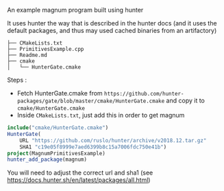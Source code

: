 An example magnum program built using hunter

It uses hunter the way that is described in the hunter docs (and it uses the default packages,
and thus may used cached binaries from an artifactory)


````
├── CMakeLists.txt
├── PrimitivesExample.cpp
├── Readme.md
├── cmake
│   └── HunterGate.cmake
````

Steps :
* Fetch HunterGate.cmake from `https://github.com/hunter-packages/gate/blob/master/cmake/HunterGate.cmake`
  and copy it to `cmake/HunterGate.cmake`
* Inside `CMakeLists.txt`, just add this in order to get magnum

````cmake
include("cmake/HunterGate.cmake")
HunterGate(
    URL "https://github.com/ruslo/hunter/archive/v2018.12.tar.gz"
    SHA1 "c19e05f8999e7aed6399b8c15a7006fdc750e41b")
project(MagnumPrimitivesExample)
hunter_add_package(magnum)
````

You will need to adjust the correct url and sha1 (see https://docs.hunter.sh/en/latest/packages/all.html)
